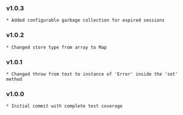 ### v1.0.3
    * Added configurable garbage collection for expired sessions

### v1.0.2
    * Changed store type from array to Map

### v1.0.1
    * Changed throw from text to instance of 'Error' inside the 'set' method

### v1.0.0
    * Initial commit with complete test coverage

